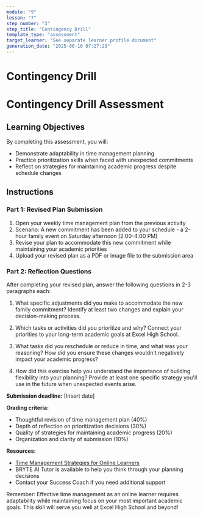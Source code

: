 ```yaml
---
module: "9"
lesson: "7"
step_number: "3"
step_title: "Contingency Drill"
template_type: "assessment"
target_learner: "See separate learner profile document"
generation_date: "2025-06-10 07:27:29"
---
```


# Contingency Drill

# Contingency Drill Assessment

## Learning Objectives
By completing this assessment, you will:
- Demonstrate adaptability in time management planning
- Practice prioritization skills when faced with unexpected commitments
- Reflect on strategies for maintaining academic progress despite schedule changes

## Instructions

### Part 1: Revised Plan Submission
1. Open your weekly time management plan from the previous activity
2. Scenario: A new commitment has been added to your schedule - a 2-hour family event on Saturday afternoon (2:00-4:00 PM)
3. Revise your plan to accommodate this new commitment while maintaining your academic priorities
4. Upload your revised plan as a PDF or image file to the submission area

### Part 2: Reflection Questions
After completing your revised plan, answer the following questions in 2-3 paragraphs each:

1. What specific adjustments did you make to accommodate the new family commitment? Identify at least two changes and explain your decision-making process.

2. Which tasks or activities did you prioritize and why? Connect your priorities to your long-term academic goals at Excel High School.

3. What tasks did you reschedule or reduce in time, and what was your reasoning? How did you ensure these changes wouldn't negatively impact your academic progress?

4. How did this exercise help you understand the importance of building flexibility into your planning? Provide at least one specific strategy you'll use in the future when unexpected events arise.

**Submission deadline:** [Insert date]

**Grading criteria:**
- Thoughtful revision of time management plan (40%)
- Depth of reflection on prioritization decisions (30%)
- Quality of strategies for maintaining academic progress (20%)
- Organization and clarity of submission (10%)

**Resources:**
- [Time Management Strategies for Online Learners](link)
- BRYTE AI Tutor is available to help you think through your planning decisions
- Contact your Success Coach if you need additional support

Remember: Effective time management as an online learner requires adaptability while maintaining focus on your most important academic goals. This skill will serve you well at Excel High School and beyond!